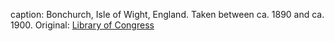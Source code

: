 caption: Bonchurch, Isle of Wight, England. Taken between ca. 1890 and ca. 1900. Original: [Library of Congress](http://www.loc.gov/pictures/item/2002708232/)
